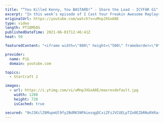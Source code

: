 ```yaml
---
title: "“You Killed Kenny, You BASTARD!” - Share the Load - ICYFAR G1"
excerpt: "In this week’s episode of I Cast Your Freakin Awesome Replays (ICYFAR) players sent in their replays where they used as many drops as possible.  No current challenge until PiG returns.   Like the content? Then consider to leave a thumbs up and subscribe! ;) If you wish to support me please consider supporting"
originalUrl: https://youtube.com/watch?v=uMnpJXGxA0E
type: video
length: PT18M50S
publishedDateTime: 2021-06-01T12:46:41Z
heat: 50

featuredContent: "<iframe width=\"800\" height=\"500\" frameborder=\"0\" src=\"https://www.youtube.com/embed/uMnpJXGxA0E\" allow=\"accelerometer; autoplay; encrypted-media; gyroscope; picture-in-picture\" allowfullscreen></iframe>"

provider:
  name: PiG
  domain: youtube.com

topics:
  - StarCraft 2

images:
  - url: https://i.ytimg.com/vi/uMnpJXGxA0E/maxresdefault.jpg
    width: 1280
    height: 720
    isCached: true

secured: "0nJ3KclZ6MupmUl9fy2BdRK5NPAiesqgDCxiZFzJVCUELpTZo0EZbRNuRkRasqv1NXlOIWSF3I4gGvJ1Q39yOYrk48fneXBEBsqJzZ4cALzbhBARAqUKnCRW3ZycNar4q4ajosFddvjuWHX20dvdINx64pBmlgAmTlC/na8ueH3wwG8k/ebCFZdV5j5nSX+XUa1vrPIku6UoAkZRgTsekipJMoky9cUi5XFHA5oFQSwriWy6WTYUNSGd70PIkhs3nAdkM7r+Tv37gIkvsL84M0baPivIcmJU2qhgeLY/Rs+Yx4xAPcH0DxSKx2vMgXk2TWHIsnOAklomMa5BkKKTyyTU70qVVmEofnUxArw4+SayFHPGIh42zZHjpBY4W5N42UGvljNkHuBrzDwxa6dPkGpQ080dJ3wMaaGGC1qH3CI=;t4oYaX1L39llOeX0v9ROHw=="
---
```


